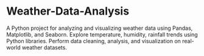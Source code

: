 # Weather-Data-Analysis
A Python project for analyzing and visualizing weather data using Pandas, Matplotlib, and Seaborn.  Explore temperature, humidity, rainfall trends using Python libraries.  Perform data cleaning, analysis, and visualization on real-world weather datasets.
